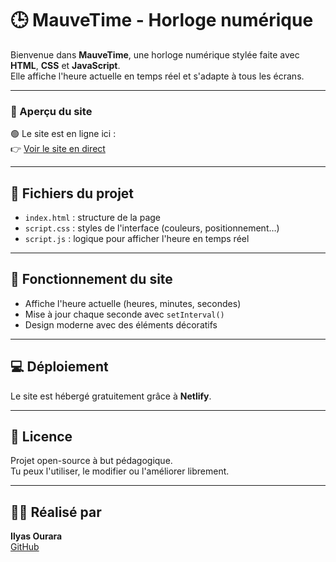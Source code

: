 # 🕒 MauveTime - Horloge numérique

Bienvenue dans **MauveTime**, une horloge numérique stylée faite avec **HTML**, **CSS** et **JavaScript**.  
Elle affiche l'heure actuelle en temps réel et s'adapte à tous les écrans.

---

### 🚀 Aperçu du site

🟢 Le site est en ligne ici :  
👉 [Voir le site en direct](https://mauvetime.netlify.app)


---



## 📁 Fichiers du projet

- `index.html` : structure de la page
- `script.css` : styles de l'interface (couleurs, positionnement…)
- `script.js` : logique pour afficher l'heure en temps réel

---

## 🔧 Fonctionnement du site

- Affiche l'heure actuelle (heures, minutes, secondes)
- Mise à jour chaque seconde avec `setInterval()`
- Design moderne avec des éléments décoratifs

---

## 💻 Déploiement

Le site est hébergé gratuitement grâce à **Netlify**.

---

## 📜 Licence

Projet open-source à but pédagogique.  
Tu peux l'utiliser, le modifier ou l'améliorer librement.

---

## 👨‍💻 Réalisé par

**Ilyas Ourara**  
[GitHub](https://github.com/ilyas-ourara)
